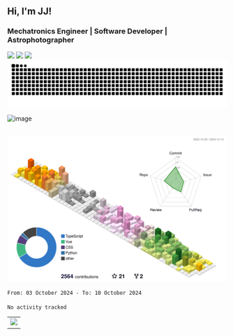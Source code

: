 ## Hi, I'm JJ! 
### Mechatronics Engineer | Software Developer | Astrophotographer
<div> 
  <a href="https://www.linkedin.com/in/jjteoh" target="_blank"><img src="https://img.shields.io/badge/-LinkedIn-%230077B5?style=for-the-badge&logo=linkedin&logoColor=white"></a> 
  <a target="_blank" href="https://twitter.com/ripwords_"><img src="https://img.shields.io/badge/-Twitter-%23000000?style=for-the-badge&logo=x&logoColor=white"></a>
  <a target="_blank" href="mailto: teohjjteoh@gmail.com"><img src="https://img.shields.io/badge/-Gmail-D14836?style=for-the-badge&logo=gmail&logoColor=white"></a>
 </br>

<picture>
  <source
    media="(prefers-color-scheme: dark)"
    srcset="https://github.com/Ripwords/Ripwords/blob/output/github-contribution-grid-snake-dark.svg"
  />
  <source
    media="(prefers-color-scheme: light)"
    srcset="https://github.com/Ripwords/Ripwords/blob/output/github-contribution-grid-snake.svg"
  />
  <img
    alt="github contribution grid snake animation"
    src="https://github.com/Ripwords/Ripwords/blob/output/github-contribution-grid-snake.svg"
  />
</picture>

<br>

![image](https://user-images.githubusercontent.com/58784686/150777475-af8ac651-26a4-4d8a-b5b6-f8a81dc1181b.png)

<br>

<picture>
  <source
    media="(prefers-color-scheme: dark)"
    srcset="./profile-3d-contrib/profile-night-rainbow.svg"
  />
  <source
    media="(prefers-color-scheme: light)"
    srcset="./profile-3d-contrib/profile-season-animate.svg"
  />
  <img
    alt="github contribution grid snake animation"
    src="./profile-3d-contrib/profile-season-animate.svg"
  />
</picture>

<!--START_SECTION:waka-->

```txt
From: 03 October 2024 - To: 10 October 2024

No activity tracked
```

<!--END_SECTION:waka-->


<!-- GitHub Activity Graph -->
<table align="center">
  <tr>
    <td colspan="2">
      <img width="100%" src="https://github-readme-activity-graph.vercel.app/graph?username=Ripwords&area=true&hide_border=true&theme=github-compact" />
    </td>
  </tr>
</table>
